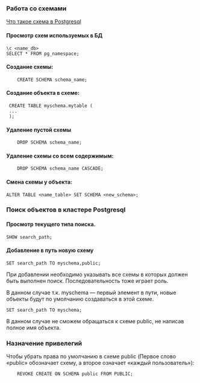 ### Работа со схемами

[Что такое схема в Postgresql](https://github.com/Aleksey-10081967/Postgresql-study/blob/main/psql_query/schemas/teor_schema.md)

 #### Просмотр схем используемых в БД
 	
	\с <name_db>
	SELECT * FROM pg_namespace;
 	
 #### Создание схемы:
 
     	CREATE SCHEMA schema_name;
     
 #### Создание объекта в схеме:
 
	 CREATE TABLE myschema.mytable (
	 ...
	 );

#### Удаление пустой схемы
     
    	DROP SCHEMA schema_name;
   
#### Удаление схемы со всем содержимым:
     
    	DROP SCHEMA schema_name CASCADE;
    
#### Смена схемы у объекта:
  
   	ALTER TABLE <name_table> SET SCHEMA <new_schema>;
	
### Поиск объектов в кластере Postgresql

#### Просмотр текущего типа поиска.

	SHOW search_path;   	
   
#### Добавление в путь новую схему

	SET search_path TO myschema,public;
	
При добавлении необходимо указывать все схемы в которых должен быть выполнен поиск. Последовательность тоже играет роль.

В данном случае т.к. myschema — первый элемент в пути, новые объекты будут по умолчанию создаваться в этой схеме.

	SET search_path TO myschema;
	
В данном случае не сможем обращаться к схеме public, не написав полное имя объекта.

### Назначение привелегий

Чтобы убрать права по умолчанию в схеме public (Первое слово «public» обозначает схему, а второе означает «каждый пользователь»):

     	REVOKE CREATE ON SCHEMA public FROM PUBLIC; 




